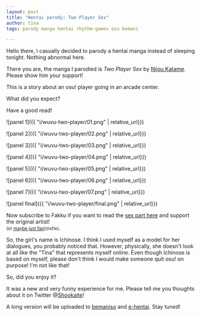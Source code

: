 ```yaml
---
layout: post
title: "Hentai parody: Two Player Sex"
author: tina
tags: parody manga hentai rhythm-games osu bemani

---
```

Hello there, I casually decided to parody a hentai manga instead of sleeping
tonight. Nothing abnormal here.

There you are, the manga I parodied is *Two Player Sex* by [Nijou Katame](
https://www.pixiv.net/member.php?id=588979). Please show him your support!

This is a story about an osu! player going in an arcade center.

What did you expect?

Have a good read!

![panel 1]({{ "i/wuvu-two-player/01.png" | relative_url}})

![panel 2]({{ "i/wuvu-two-player/02.png" | relative_url}})

![panel 3]({{ "i/wuvu-two-player/03.png" | relative_url}})

![panel 4]({{ "i/wuvu-two-player/04.png" | relative_url}})

![panel 5]({{ "i/wuvu-two-player/05.png" | relative_url}})

![panel 6]({{ "i/wuvu-two-player/06.png" | relative_url}})

![panel 7]({{ "i/wuvu-two-player/07.png" | relative_url}})

![panel final]({{ "i/wuvu-two-player/final.png" | relative_url}})

Now subscribe to Fakku if you want to read the [sex part here](
https://www.fakku.net/hentai/two-player-sex-english) and support the original artist!  
<small>(or [maybe just fap](https://hentai.cafe/manga/read/nijou-katame-two-player-sex/en/0/1/page/8))(nsfw)</small>.


So, the girl's name is Ichinose. I think I used myself as a model for her
dialogues, you probably noticed that. However, physically, she doesn't look at
all like the "Tina" that represents myself online. Even though Ichinose is
based on myself, please don't think I would make someone quit osu! on purpose!
I'm not like that!

So, did you enjoy it?

It was a new and very funny experience for me. Please tell me you thoughts
about it on Twitter @[Shookaite](https://twitter.com/Shookaite)!

A long version will be uploaded to [bemaniso](https://bemaniso.ws) and
[e-hentai](https://e-hentai.org). Stay tuned!
